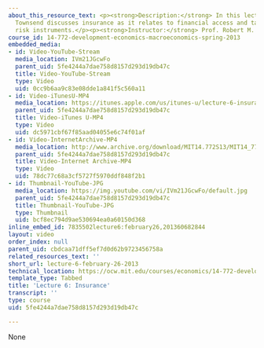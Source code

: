 ```yaml
---
about_this_resource_text: <p><strong>Description:</strong> In this lecture, Prof.
  Townsend discusses insurance as it relates to financial access and targeting to
  risk instruments.</p><p><strong>Instructor:</strong> Prof. Robert M. Townsend</p>
course_id: 14-772-development-economics-macroeconomics-spring-2013
embedded_media:
- id: Video-YouTube-Stream
  media_location: IVm21JGcwFo
  parent_uid: 5fe4244a7dae758d8157d293d19db47c
  title: Video-YouTube-Stream
  type: Video
  uid: 0cc9b6aa9c83e08dde1a841f5c560a11
- id: Video-iTunesU-MP4
  media_location: https://itunes.apple.com/us/itunes-u/lecture-6-insurance/id778742020?i=206871717
  parent_uid: 5fe4244a7dae758d8157d293d19db47c
  title: Video-iTunes U-MP4
  type: Video
  uid: dc5971cbf67f85aad04055e6c74f01af
- id: Video-InternetArchive-MP4
  media_location: http://www.archive.org/download/MIT14.772S13/MIT14_772S13_lec06_300k.mp4
  parent_uid: 5fe4244a7dae758d8157d293d19db47c
  title: Video-Internet Archive-MP4
  type: Video
  uid: 78dc77c68a3cf5727f5970ddf848f2b1
- id: Thumbnail-YouTube-JPG
  media_location: https://img.youtube.com/vi/IVm21JGcwFo/default.jpg
  parent_uid: 5fe4244a7dae758d8157d293d19db47c
  title: Thumbnail-YouTube-JPG
  type: Thumbnail
  uid: bcf8ec794d9ae530694ea0a60150d368
inline_embed_id: 7835502lecture6:february26,201360682844
layout: video
order_index: null
parent_uid: cbdcaa71dff5ef7d0d62b9723456758a
related_resources_text: ''
short_url: lecture-6-february-26-2013
technical_location: https://ocw.mit.edu/courses/economics/14-772-development-economics-macroeconomics-spring-2013/lecture-videos-and-slides/lecture-6-february-26-2013
template_type: Tabbed
title: 'Lecture 6: Insurance'
transcript: ''
type: course
uid: 5fe4244a7dae758d8157d293d19db47c

---
```

None